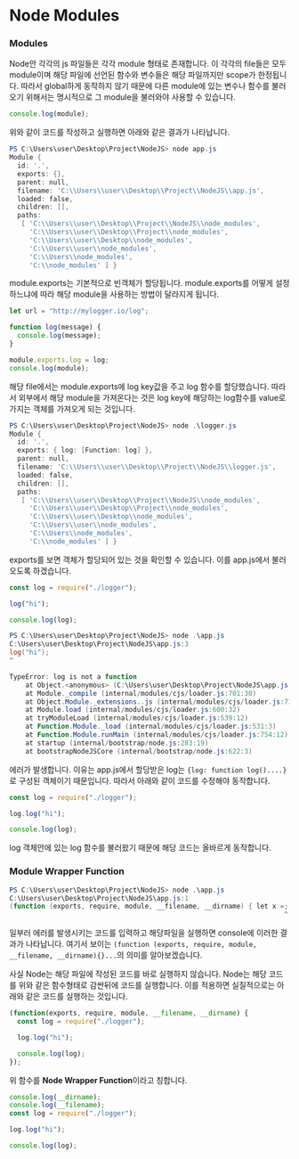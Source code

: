 # Node Modules

### Modules

Node안 각각의 js 파일들은 각각 module 형태로 존재합니다. 이 각각의 file들은 모두 module이며 해당 파일에 선언된 함수와 변수들은 해당 파일까지만 scope가 한정됩니다. 따라서 global하게 동작하지 않기 때문에 다른 module에 있는 변수나 함수를 불러오기 위해서는 명시적으로 그 module을 불러와야 사용할 수 있습니다.

```javascript
console.log(module);
```

위와 같이 코드를 작성하고 실행하면 아래와 같은 결과가 나타납니다.

```powershell
PS C:\Users\user\Desktop\Project\NodeJS> node app.js
Module {
  id: '.',
  exports: {},
  parent: null,
  filename: 'C:\\Users\\user\\Desktop\\Project\\NodeJS\\app.js',
  loaded: false,
  children: [],
  paths:
   [ 'C:\\Users\\user\\Desktop\\Project\\NodeJS\\node_modules',
     'C:\\Users\\user\\Desktop\\Project\\node_modules',
     'C:\\Users\\user\\Desktop\\node_modules',
     'C:\\Users\\user\\node_modules',
     'C:\\Users\\node_modules',
     'C:\\node_modules' ] }
```

module.exports는 기본적으로 빈객체가 할당됩니다. module.exports를 어떻게 설정하느냐에 따라 해당 module을 사용하는 방법이 달라지게 됩니다.

```javascript
let url = "http://mylogger.io/log";

function log(message) {
  console.log(message);
}

module.exports.log = log;
console.log(module);
```

해당 file에서는 module.exports에 log key값을 주고 log 함수를 할당했습니다. 따라서 외부에서 해당 module을 가져온다는 것은 log key에 해당하는 log함수를 value로 가지는 객체를 가져오게 되는 것입니다.

```powershell
PS C:\Users\user\Desktop\Project\NodeJS> node .\logger.js
Module {
  id: '.',
  exports: { log: [Function: log] },
  parent: null,
  filename: 'C:\\Users\\user\\Desktop\\Project\\NodeJS\\logger.js',
  loaded: false,
  children: [],
  paths:
   [ 'C:\\Users\\user\\Desktop\\Project\\NodeJS\\node_modules',
     'C:\\Users\\user\\Desktop\\Project\\node_modules',
     'C:\\Users\\user\\Desktop\\node_modules',
     'C:\\Users\\user\\node_modules',
     'C:\\Users\\node_modules',
     'C:\\node_modules' ] }
```

exports를 보면 객체가 할당되어 있는 것을 확인할 수 있습니다. 이를 app.js에서 불러오도록 하겠습니다.

```javascript
const log = require("./logger");

log("hi");

console.log(log);
```

```powershell
PS C:\Users\user\Desktop\Project\NodeJS> node .\app.js
C:\Users\user\Desktop\Project\NodeJS\app.js:3
log("hi");
^

TypeError: log is not a function
    at Object.<anonymous> (C:\Users\user\Desktop\Project\NodeJS\app.js:3:1)
    at Module._compile (internal/modules/cjs/loader.js:701:30)
    at Object.Module._extensions..js (internal/modules/cjs/loader.js:712:10)
    at Module.load (internal/modules/cjs/loader.js:600:32)
    at tryModuleLoad (internal/modules/cjs/loader.js:539:12)
    at Function.Module._load (internal/modules/cjs/loader.js:531:3)
    at Function.Module.runMain (internal/modules/cjs/loader.js:754:12)
    at startup (internal/bootstrap/node.js:283:19)
    at bootstrapNodeJSCore (internal/bootstrap/node.js:622:3)
```

에러가 발생합니다. 이유는 app.js에서 할당받은 log는 `{log: function log()....}` 로 구성된 객체이기 때문입니다. 따라서 아래와 같이 코드를 수정해야 동작합니다.

```javascript
const log = require("./logger");

log.log("hi");

console.log(log);
```

log 객체안에 있는 log 함수를 불러왔기 때문에 해당 코드는 올바르게 동작합니다.

### Module Wrapper Function

```powershell
PS C:\Users\user\Desktop\Project\NodeJS> node .\app.js
C:\Users\user\Desktop\Project\NodeJS\app.js:1
(function (exports, require, module, __filename, __dirname) { let x =;
                                                                     ^
```

일부러 에러를 발생시키는 코드를 입력하고 해당파일을 실행하면 console에 이러한 결과가 나타납니다. 여기서 보이는 `(function (exports, require, module, __filename, __dirname){}...`의 의미를 알아보겠습니다.

사실 Node는 해당 파일에 작성된 코드를 바로 실행하지 않습니다. Node는 해당 코드를 위와 같은 함수형태로 감싼뒤에 코드를 실행합니다. 이를 적용하면 실질적으로는 아래와 같은 코드를 실행하는 것입니다.

```javascript
(function(exports, require, module, __filename, __dirname) {
  const log = require("./logger");

  log.log("hi");

  console.log(log);
});
```

위 함수를 **Node Wrapper Function**이라고 칭합니다.

```javascript
console.log(__dirname);
console.log(__filename);
const log = require("./logger");

log.log("hi");

console.log(log);
```


